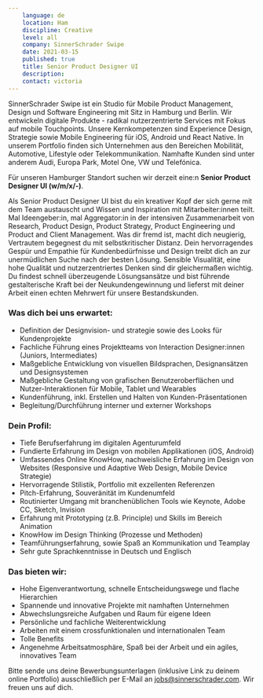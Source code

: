 ```yaml
---
    language: de
    location: Ham
    discipline: Creative
    level: all
    company: SinnerSchrader Swipe
    date: 2021-03-15
    published: true
    title: Senior Product Designer UI
    description: 
    contact: victoria
---
```


SinnerSchrader Swipe ist ein Studio für Mobile Product Management, Design und Software Engineering mit Sitz in Hamburg und Berlin. Wir entwickeln digitale Produkte - radikal nutzerzentrierte Services mit Fokus auf mobile Touchpoints. Unsere Kernkompetenzen sind Experience Design, Strategie sowie Mobile Engineering für iOS, Android und React Native. In unserem Portfolio finden sich Unternehmen aus den Bereichen Mobilität, Automotive, Lifestyle oder Telekommunikation. Namhafte Kunden sind unter anderem Audi, Europa Park, Motel One, VW und Telefónica.

Für unseren Hamburger Standort suchen wir derzeit eine:n **Senior Product Designer UI (w/m/x/-)**.

Als Senior Product Designer UI bist du ein kreativer Kopf der sich gerne mit dem Team austauscht und Wissen und Inspiration mit Mitarbeiter:innen teilt. Mal Ideengeber:in, mal Aggregator:in in der intensiven Zusammenarbeit von Research, Product Design, Product Strategy, Product Engineering und Product and Client Management. Was dir fremd ist, macht dich neugierig, Vertrautem begegnest du mit selbstkritischer Distanz. Dein hervorragendes Gespür und Empathie für Kundenbedürfnisse und Design treibt dich an zur unermüdlichen Suche nach der besten Lösung. Sensible Visualität, eine hohe Qualität und nutzerzentriertes Denken sind dir gleichermaßen wichtig. Du findest schnell überzeugende Lösungsansätze und bist führende gestalterische Kraft bei der Neukundengewinnung und lieferst mit deiner Arbeit einen echten Mehrwert für unsere Bestandskunden.

### Was dich bei uns erwartet:

- Definition der Designvision- und strategie sowie des Looks für Kundenprojekte
- Fachliche Führung eines Projektteams von Interaction Designer:innen (Juniors, Intermediates)
- Maßgebliche Entwicklung von visuellen Bildsprachen, Designansätzen und Designsystemen
- Maßgebliche Gestaltung von grafischen Benutzeroberflächen und Nutzer-Interaktionen für Mobile, Tablet und Wearables
- Kundenführung, inkl. Erstellen und Halten von Kunden-Präsentationen
- Begleitung/Durchführung interner und externer Workshops

### Dein Profil:

- Tiefe Berufserfahrung im digitalen Agenturumfeld
- Fundierte Erfahrung im Design von mobilen Applikationen (iOS, Android)
- Umfassendes Online KnowHow, nachweisliche Erfahrung im Design von Websites (Responsive und Adaptive Web Design, Mobile Device Strategie)
- Hervorragende Stilistik, Portfolio mit exzellenten Referenzen
- Pitch-Erfahrung, Souveränität im Kundenumfeld
- Routinierter Umgang mit branchenüblichen Tools wie Keynote, Adobe CC, Sketch, Invision
- Erfahrung mit Prototyping (z.B. Principle) und Skills im Bereich Animation
- KnowHow im Design Thinking (Prozesse und Methoden)
- Teamführungserfahrung, sowie Spaß an Kommunikation und Teamplay
- Sehr gute Sprachkenntnisse in Deutsch und Englisch

### Das bieten wir:

- Hohe Eigenverantwortung, schnelle Entscheidungswege und flache Hierarchien
- Spannende und innovative Projekte mit namhaften Unternehmen
- Abwechslungsreiche Aufgaben und Raum für eigene Ideen
- Persönliche und fachliche Weiterentwicklung
- Arbeiten mit einem crossfunktionalen und internationalen Team
- Tolle Benefits
- Angenehme Arbeitsatmosphäre, Spaß bei der Arbeit und ein agiles, innovatives Team

Bitte sende uns deine Bewerbungsunterlagen (inklusive Link zu deinem online Portfolio) ausschließlich per E-Mail an <jobs@sinnerschrader.com>. Wir freuen uns auf dich.
